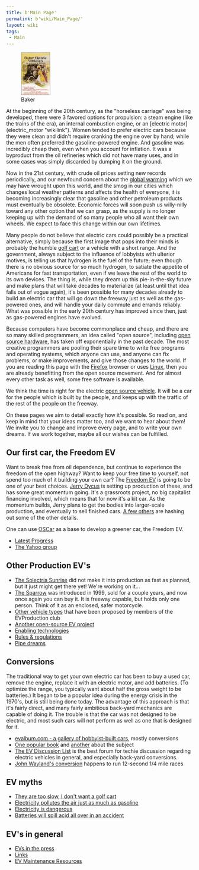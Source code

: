 ```yaml
---
title: b'Main Page'
permalink: b'wiki/Main_Page/'
layout: wiki
tags:
 - Main
---
```


<center>
</center>

<figure>
<img src="Baker-ad1.jpg" title="Baker" alt="Baker" width="80" /><figcaption>Baker</figcaption>
</figure>At the beginning of the 20th century, as the "horseless
carriage" was being developed, there were 3 favored options for
propulsion: a steam engine (like the trains of the era), an internal
combustion engine, or an [electric motor](electric_motor "wikilink").
Women tended to prefer electric cars because they were clean and didn't
require cranking the engine over by hand; while the men often preferred
the gasoline-powered engine. And gasoline was incredibly cheap then,
even when you account for inflation. It was a byproduct from the oil
refineries which did not have many uses, and in some cases was simply
discarded by dumping it on the ground.

Now in the 21st century, with crude oil prices setting new records
periodically, and our newfound concern about the [global
warming](global_warming "wikilink") which we may have wrought upon this
world, and the smog in our cities which changes local weather patterns
and affects the health of everyone, it is becoming increasingly clear
that gasoline and other petroleum products must eventually be obsolete.
Economic forces will soon push us willy-nilly toward any other option
that we can grasp, as the supply is no longer keeping up with the demand
of so many people who all want their own wheels. We expect to face this
change within our own lifetimes.

Many people do not believe that electric cars could possibly be a
practical alternative, simply because the first image that pops into
their minds is probably the humble [golf cart](golf_cart "wikilink") or
a vehicle with a short range. And the government, always subject to the
influence of lobbyists with ulterior motives, is telling us that
hydrogen is the fuel of the future; even though there is no obvious
source for so much hydrogen, to satiate the appetite of Americans for
fast transportation, even if we leave the rest of the world to its own
devices. The thing is, while they dream up this pie-in-the-sky future
and make plans that will take decades to materialize (at least until
that idea falls out of vogue again), it's been possible for many decades
already to build an electric car that will go down the freeway just as
well as the gas-powered ones, and will handle your daily commute and
errands reliably. What was possible in the early 20th century has
improved since then, just as gas-powered engines have evolved.

Because computers have become commonplace and cheap, and there are so
many skilled programmers, an idea called "open source", including [open
source hardware](open_source_hardware "wikilink"), has taken off
exponentially in the past decade. The most creative programmers are
pooling their spare time to write free programs and operating systems,
which anyone can use, and anyone can fix problems, or make improvements,
and give those changes to the world. If you are reading this page with
the [Firefox](http://www.mozilla.com/firefox/) browser or uses
[Linux](wikipedia:Linux "wikilink"), then you are already benefitting
from the open source movement. And for almost every other task as well,
some free software is available.

We think the time is right for the electric [open source
vehicle](open_source_vehicle "wikilink"). It will be a car for the
people which is built by the people, and keeps up with the traffic of
the rest of the people on the freeway.

On these pages we aim to detail exactly how it's possible. So read on,
and keep in mind that your ideas matter too, and we want to hear about
them! We invite you to change and improve every page, and to write your
own dreams. If we work together, maybe all our wishes can be fulfilled.

Our first car, the Freedom EV
-----------------------------

Want to break free from oil dependence, but continue to experience the
freedom of the open highway? Want to keep your free time to yourself,
not spend too much of it building your own car? The [Freedom
EV](/wiki/Freedom_EV "wikilink") is going to be one of your best choices.
[Jerry Dycus](/wiki/Jerry_Dycus "wikilink") is setting up production of these,
and has some great momentum going. It's a grassroots project, no big
capitalist financing involved, which means that for now it's a kit car.
As the momentum builds, Jerry plans to get the bodies into larger-scale
production, and eventually to sell finished cars. [A few
others](/wiki/EVProduction:Community_Portal "wikilink") are hashing out some
of the other details.

One can use [OSCar](/wiki/OSCar "wikilink") as a base to develop a greener
car, the Freedom EV.

-   [Latest Progress](/wiki/Progress_Pics "wikilink")
-   [The Yahoo group](http://autos.groups.yahoo.com/group/EVProduction/)

Other Production EV's
---------------------

-   [The Solectria Sunrise](http://www.austinev.org/evalbum/655.html)
    did not make it into production as fast as planned, but it just
    might get there yet! We're working on it...
-   [The Sparrow](http://www.myersmotors.com/) was introduced in 1999,
    sold for a couple years, and now once again you can buy it. It is
    freeway capable, but holds only one person. Think of it as an
    enclosed, safer motorcycle.
-   [Other vehicle types](/wiki/Proposed_vehicle_types "wikilink") that have
    been proposed by members of the EVProduction club
-   [Another open-source EV project](http://www.fastbk.com/EVware/)
-   [Enabling technologies](/wiki/Enabling_technologies "wikilink")
-   [Rules & regulations](/wiki/Rules_&_regulations "wikilink")
-   [Pipe dreams](/wiki/Pipe_dreams "wikilink")

Conversions
-----------

The traditional way to get your own electric car has been to buy a used
car, remove the engine, replace it with an electric motor, and add
batteries. (To optimize the range, you typically want about half the
gross weight to be batteries.) It began to be a popular idea during the
energy crisis in the 1970's, but is still being done today. The
advantage of this approach is that it's fairly direct, and many fairly
ambitious back-yard mechanics are capable of doing it. The trouble is
that the car was not designed to be electric, and most such cars will
not perform as well as one that is designed for it.

-   [evalbum.com - a gallery of hobbyist-built
    cars](http://evalbum.com), mostly conversions
-   [One popular
    book](http://www.amazon.com/gp/product/0830642315/qid=1134363859/sr=8-2/ref=pd_bbs_2/103-1555072-2363021?n=507846&s=books&v=glance)
    and
    [another](http://www.amazon.com/gp/product/1879857944/qid=1134363859/sr=8-1/ref=pd_bbs_1/103-1555072-2363021?n=507846&s=books&v=glance)
    about the subject
-   [The EV Discussion List](http://www.evdl.org/) is the best forum for
    techie discussion regarding electric vehicles in general, and
    especially back-yard conversions.
-   [John Wayland's
    conversion](http://www.plasmaboyracing.com/whitezombie.php) happens
    to run 12-second 1/4 mile races

EV myths
--------

-   [They are too slow, I don't want a golf
    cart](/wiki/They_are_too_slow,_I_don't_want_a_golf_cart "wikilink")
-   [Electricity pollutes the air just as much as
    gasoline](/wiki/Electricity_pollutes_the_air_just_as_much_as_gasoline "wikilink")
-   [Electricity is dangerous](/wiki/Electricity_is_dangerous "wikilink")
-   [Batteries will spill acid all over in an
    accident](/wiki/Batteries_will_spill_acid_all_over_in_an_accident "wikilink")

EV's in general
---------------

-   [EVs in the press](/wiki/EVs_in_the_press "wikilink")
-   [Links](/wiki/Links "wikilink")
-   [EV Maintenance Resources](/wiki/EV_Maintenance_Resources "wikilink")
